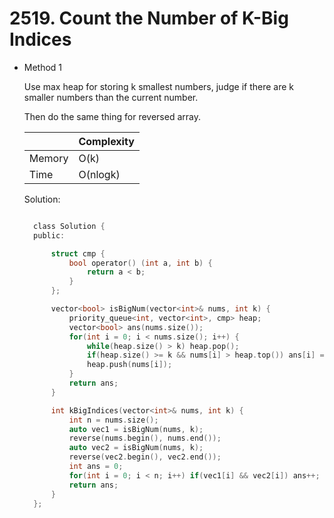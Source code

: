 # 2519. Count the Number of K-Big Indices

- Method 1

  Use max heap for storing k smallest numbers, judge if there are k smaller numbers than the current number.

  Then do the same thing for reversed array.

  |        | Complexity |
  | ------ | ---------- |
  | Memory | O(k)       |
  | Time   | O(nlogk)   |

  Solution:

  ```h

    class Solution {
    public:

        struct cmp {
            bool operator() (int a, int b) {
                return a < b;
            }
        };

        vector<bool> isBigNum(vector<int>& nums, int k) {
            priority_queue<int, vector<int>, cmp> heap;
            vector<bool> ans(nums.size());
            for(int i = 0; i < nums.size(); i++) {
                while(heap.size() > k) heap.pop();
                if(heap.size() >= k && nums[i] > heap.top()) ans[i] = true;
                heap.push(nums[i]);
            }
            return ans;
        }

        int kBigIndices(vector<int>& nums, int k) {
            int n = nums.size();
            auto vec1 = isBigNum(nums, k);
            reverse(nums.begin(), nums.end());
            auto vec2 = isBigNum(nums, k);
            reverse(vec2.begin(), vec2.end());
            int ans = 0;
            for(int i = 0; i < n; i++) if(vec1[i] && vec2[i]) ans++;
            return ans;
        }
    };

  ```

<!-- - Method 2

    This is another method.

    | |   Complexity  |
    | ----------- | ----------- |
    |  Memory     | O(n) |
    |      Time       |  O(n) |


    Solution:

    ``` h



    ```

- Additional Knowledge:

    Here are some additional knowledge.



<br> -->
